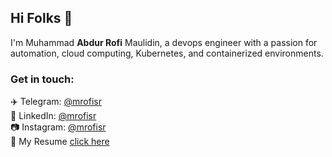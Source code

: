 ## Hi Folks 👋

I'm Muhammad **Abdur Rofi** Maulidin, a devops engineer with a passion for automation, cloud computing, Kubernetes, and containerized environments.

### Get in touch:
✈️ Telegram: [@mrofisr](https://t.me/@mrofisr)\
👥 LinkedIn: [@mrofisr](https://linkedin.com/in/mrofisr)\
📷 Instagram: [@mrofisr](https://instagram.com/mrofisr)\
📄 My Resume [click here](https://docs.google.com/document/d/1MrNN7FVdeBrYz6cAPbFuX-bQrKRJcmVU/edit?usp=sharing&ouid=115101997489316475264&rtpof=true&sd=true)
